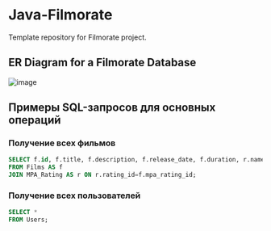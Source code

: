 # Java-Filmorate

Template repository for Filmorate project.

## ER Diagram for a Filmorate Database

![image](/adsbvb/java-filmorate/blob/add_database_ER-diagram/ER%20diagram.png)

## Примеры SQL-запросов для основных операций

### Получение всех фильмов
```sql 
SELECT f.id, f.title, f.description, f.release_date, f.duration, r.name 
FROM Films AS f
JOIN MPA_Rating AS r ON r.rating_id=f.mpa_rating_id;
```  

### Получение всех пользователей
```sql
SELECT *
FROM Users;
```
